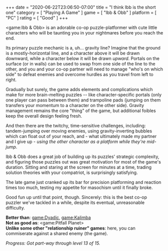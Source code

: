 +++
date = "2020-06-22T23:06:50-07:00"
title = "I think Ibb is the short one"
category = [ "Playing A Game" ]
game = [ "Ibb & Obb" ]
platform = [ "PC" ]
rating = [ "Good" ]
+++

<game:Ibb & Obb> is an adorable co-op puzzle-platformer with cute little characters who will be taunting you in your nightmares before you reach the end.

Its primary puzzle mechanic is a, uh... gravity line?  Imagine that the ground is a mostly-horizontal line, and a character above it will be drawn downward, while a character below it will be drawn <i>upward</i>.  Portals on the surface (or in walls) can be used to swap from one side of the line to the other, and you and your co-op partner will need to manage "who's on which side" to defeat enemies and overcome hurdles as you travel from left to right.

Gradually but surely, the game adds elements and complications which make for more brain-melting puzzles -- like character-specific portals (only one player can pass between them) and trampoline pads (jumping on them transfers your momentum to a character on the other side).  Gravity management remains the core "thing" of the game, but additional foibles keep the overall design feeling fresh.

And then there are the twitchy, time-sensitive challenges, including: tandem-jumping over moving enemies, using gravity-inverting bubbles which can float out of your reach, and - what ultimately made my partner and I give up - <i>using the other character as a platform while they're mid-jump</i>.

Ibb & Obb does a great job of building up its puzzles' strategic complexity, and figuring those puzzles out was great motivation for most of the game's duration.  Sitting and staring at the screen for minutes at a time, trading solution theories with your compatriot, is surprisingly satisfying.

The late game just cranked up its bar for precision platforming and reaction times too much, testing my appetite for masochism until it finally broke.

Good fun up until that point, though.  Sincerely: this is the best co-op puzzler we've tackled in a while, despite its eventual, unreasonable difficulty.

<b>Better than</b>: <game:Dyadic>, <game:Kalimba>  
<b>Not as good as</b>: <game:Pitfall Planet>  
<b>Unlike some other "relationship ruiner" games</b>: here, you can commiserate against a shared enemy (the game).

<i>Progress: Got part-way through level 13 of 15.</i>
